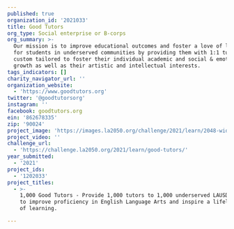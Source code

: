 ```yaml
---
published: true
organization_id: '2021033'
title: Good Tutors
org_type: Social enterprise or B-corps
org_summary: >-
  Our mission is to improve educational outcomes and foster a love of learning
  for students in underserved communities by providing them with 1:1 tutoring,
  custom tailored to foster their individual academic and social & emotional
  growth as well as their artistic and intellectual interests.
tags_indicators: []
charity_navigator_url: ''
organization_website:
  - 'https://www.goodtutors.org'
twitter: '@goodtutorsorg'
instagram: ''
facebook: goodtutors.org
ein: '862678335'
zip: '90024'
project_image: 'https://images.la2050.org/challenge/2021/learn/2048-wide/good-tutors.jpg'
project_video: ''
challenge_url:
  - 'https://challenge.la2050.org/2021/learn/good-tutors/'
year_submitted:
  - '2021'
project_ids:
  - '1202033'
project_titles:
  - >-
    1,000 Good Tutors - Provide 1,000 tutors to 1,000 underserved LAUSD students
    to improve proficiency in English Language Arts and inspire a lifelong love
    of learning.

---
```

